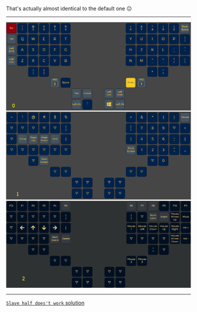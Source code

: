 That's actually almost identical to the default one 😐

---

![](./screenshots/0.png)
![](./screenshots/1.png)
![](./screenshots/2.png)

---

[`Slave half does't work` solution](https://www.reddit.com/r/olkb/comments/c0006h/comment/f5x74ax/?utm_source=share&utm_medium=web2x&context=3)
